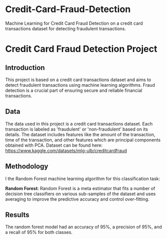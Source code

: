 # Credit-Card-Fraud-Detection
Machine Learning for Credit Card Fraud Detection on a credit card transactions dataset for detecting fraudulent transactions.

# Credit Card Fraud Detection Project

## Introduction

This project is based on a credit card transactions dataset and aims to detect fraudulent transactions using machine learning algorithms. Fraud detection is a crucial part of ensuring secure and reliable financial transactions.

## Data

The data used in this project is a credit card transactions dataset. Each transaction is labeled as 'fraudulent' or 'non-fraudulent' based on its details. The dataset includes features like the amount of the transaction, time of the transaction, and other features which are principal components obtained with PCA.
Dataset can be found here: https://www.kaggle.com/datasets/mlg-ulb/creditcardfraud

## Methodology

I the Random Forest machine learning algorithm for this classification task:

**Random Forest**: Random Forest is a meta estimator that fits a number of decision tree classifiers on various sub-samples of the dataset and uses averaging to improve the predictive accuracy and control over-fitting.

## Results

The random forest model had an accuracy of 95%, a precision of 95%, and a recall of 95% for both classes.


